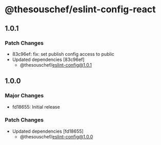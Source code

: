 # @thesouschef/eslint-config-react

## 1.0.1

### Patch Changes

- 83c96ef: fix: set publish config access to public
- Updated dependencies [83c96ef]
  - @thesouschef/eslint-config@1.0.1

## 1.0.0

### Major Changes

- fd18655: Initial release

### Patch Changes

- Updated dependencies [fd18655]
  - @thesouschef/eslint-config@1.0.0
